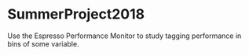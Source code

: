 # SummerProject2018

Use the Espresso Performance Monitor to study tagging performance in bins
of some variable.
